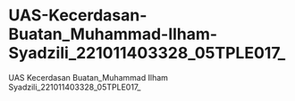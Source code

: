 # UAS-Kecerdasan-Buatan_Muhammad-Ilham-Syadzili_221011403328_05TPLE017_
UAS Kecerdasan Buatan_Muhammad Ilham Syadzili_221011403328_05TPLE017_
